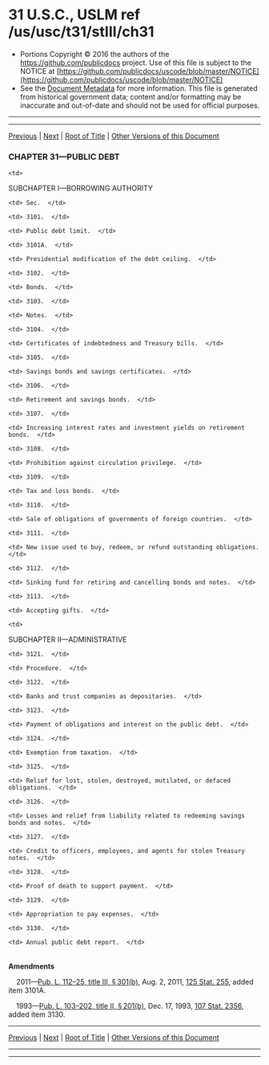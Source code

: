 ---
---

# 31 U.S.C., USLM ref /us/usc/t31/stIII/ch31

* Portions Copyright © 2016 the authors of the https://github.com/publicdocs project.
  Use of this file is subject to the NOTICE at [https://github.com/publicdocs/uscode/blob/master/NOTICE](https://github.com/publicdocs/uscode/blob/master/NOTICE)
* See the [Document Metadata](././../../../../..//README.md) for more information.
  This file is generated from historical government data; content and/or formatting may be inaccurate and out-of-date and should not be used for official purposes.

----------
----------

[Previous](./../../../../..//us/usc/t31/stIII/m__us_usc_t31_stIII.md) | [Next](./../../../../..//us/usc/t31/stIII/ch31/schI/m__us_usc_t31_stIII_ch31_schI.md) | [Root of Title](./../../../../../) | [Other Versions of this Document](https://publicdocs.github.io/go/links?ns=uslm&ref=%2Fus%2Fusc%2Ft31%2FstIII%2Fch31)

### CHAPTER 31—PUBLIC DEBT

<table>

  <tr>

    <td> 

SUBCHAPTER I—BORROWING AUTHORITY  </td>

  </tr>

  <tr>

    <td> Sec.  </td>

  </tr>

  <tr>

    <td> 3101.  </td>

    <td> Public debt limit.  </td>

  </tr>

  <tr>

    <td> 3101A.  </td>

    <td> Presidential modification of the debt ceiling.  </td>

  </tr>

  <tr>

    <td> 3102.  </td>

    <td> Bonds.  </td>

  </tr>

  <tr>

    <td> 3103.  </td>

    <td> Notes.  </td>

  </tr>

  <tr>

    <td> 3104.  </td>

    <td> Certificates of indebtedness and Treasury bills.  </td>

  </tr>

  <tr>

    <td> 3105.  </td>

    <td> Savings bonds and savings certificates.  </td>

  </tr>

  <tr>

    <td> 3106.  </td>

    <td> Retirement and savings bonds.  </td>

  </tr>

  <tr>

    <td> 3107.  </td>

    <td> Increasing interest rates and investment yields on retirement bonds.  </td>

  </tr>

  <tr>

    <td> 3108.  </td>

    <td> Prohibition against circulation privilege.  </td>

  </tr>

  <tr>

    <td> 3109.  </td>

    <td> Tax and loss bonds.  </td>

  </tr>

  <tr>

    <td> 3110.  </td>

    <td> Sale of obligations of governments of foreign countries.  </td>

  </tr>

  <tr>

    <td> 3111.  </td>

    <td> New issue used to buy, redeem, or refund outstanding obligations.  </td>

  </tr>

  <tr>

    <td> 3112.  </td>

    <td> Sinking fund for retiring and cancelling bonds and notes.  </td>

  </tr>

  <tr>

    <td> 3113.  </td>

    <td> Accepting gifts.  </td>

  </tr>

  <tr>

    <td> 

SUBCHAPTER II—ADMINISTRATIVE  </td>

  </tr>

  <tr>

    <td> 3121.  </td>

    <td> Procedure.  </td>

  </tr>

  <tr>

    <td> 3122.  </td>

    <td> Banks and trust companies as depositaries.  </td>

  </tr>

  <tr>

    <td> 3123.  </td>

    <td> Payment of obligations and interest on the public debt.  </td>

  </tr>

  <tr>

    <td> 3124.  </td>

    <td> Exemption from taxation.  </td>

  </tr>

  <tr>

    <td> 3125.  </td>

    <td> Relief for lost, stolen, destroyed, mutilated, or defaced obligations.  </td>

  </tr>

  <tr>

    <td> 3126.  </td>

    <td> Losses and relief from liability related to redeeming savings bonds and notes.  </td>

  </tr>

  <tr>

    <td> 3127.  </td>

    <td> Credit to officers, employees, and agents for stolen Treasury notes.  </td>

  </tr>

  <tr>

    <td> 3128.  </td>

    <td> Proof of death to support payment.  </td>

  </tr>

  <tr>

    <td> 3129.  </td>

    <td> Appropriation to pay expenses.  </td>

  </tr>

  <tr>

    <td> 3130.  </td>

    <td> Annual public debt report.  </td>

  </tr>

</table>

 __Amendments__ 

    2011—[Pub. L. 112–25, title III, § 301(b)][/us/pl/112/25/s301/b], Aug. 2, 2011, [125 Stat. 255][/us/stat/125/255], added item 3101A.

    1993—[Pub. L. 103–202, title II, § 201(b)][/us/pl/103/202/s201/b], Dec. 17, 1993, [107 Stat. 2356][/us/stat/107/2356], added item 3130.

----------

[Previous](./../../../../..//us/usc/t31/stIII/m__us_usc_t31_stIII.md) | [Next](./../../../../..//us/usc/t31/stIII/ch31/schI/m__us_usc_t31_stIII_ch31_schI.md) | [Root of Title](./../../../../../) | [Other Versions of this Document](https://publicdocs.github.io/go/links?ns=uslm&ref=%2Fus%2Fusc%2Ft31%2FstIII%2Fch31)

----------
----------

[/us/pl/112/25/s301/b]: https://publicdocs.github.io/go/links?ns=uslm&ref=%2Fus%2Fpl%2F112%2F25%2Fs301%2Fb
[/us/stat/125/255]: https://publicdocs.github.io/go/links?ns=uslm&ref=%2Fus%2Fstat%2F125%2F255
[/us/pl/103/202/s201/b]: https://publicdocs.github.io/go/links?ns=uslm&ref=%2Fus%2Fpl%2F103%2F202%2Fs201%2Fb
[/us/stat/107/2356]: https://publicdocs.github.io/go/links?ns=uslm&ref=%2Fus%2Fstat%2F107%2F2356



